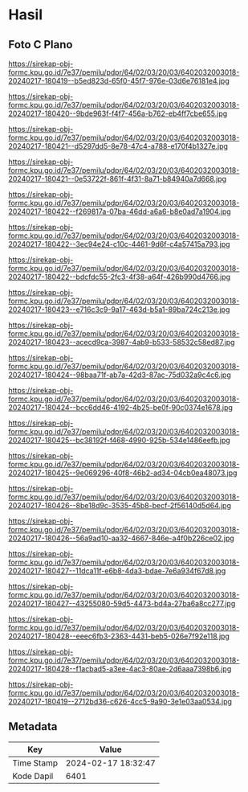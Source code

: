 # Hasil

## Foto C Plano

https://sirekap-obj-formc.kpu.go.id/7e37/pemilu/pdpr/64/02/03/20/03/6402032003018-20240217-180419--b5ed823d-65f0-45f7-976e-03d6e76181e4.jpg

https://sirekap-obj-formc.kpu.go.id/7e37/pemilu/pdpr/64/02/03/20/03/6402032003018-20240217-180420--9bde963f-f4f7-456a-b762-eb4ff7cbe655.jpg

https://sirekap-obj-formc.kpu.go.id/7e37/pemilu/pdpr/64/02/03/20/03/6402032003018-20240217-180421--d5297dd5-8e78-47c4-a788-e170f4b1327e.jpg

https://sirekap-obj-formc.kpu.go.id/7e37/pemilu/pdpr/64/02/03/20/03/6402032003018-20240217-180421--0e53722f-861f-4f31-8a71-b84940a7d668.jpg

https://sirekap-obj-formc.kpu.go.id/7e37/pemilu/pdpr/64/02/03/20/03/6402032003018-20240217-180422--f269817a-07ba-46dd-a6a6-b8e0ad7a1904.jpg

https://sirekap-obj-formc.kpu.go.id/7e37/pemilu/pdpr/64/02/03/20/03/6402032003018-20240217-180422--3ec94e24-c10c-4461-9d6f-c4a57415a793.jpg

https://sirekap-obj-formc.kpu.go.id/7e37/pemilu/pdpr/64/02/03/20/03/6402032003018-20240217-180422--bdcfdc55-2fc3-4f38-a64f-426b990d4766.jpg

https://sirekap-obj-formc.kpu.go.id/7e37/pemilu/pdpr/64/02/03/20/03/6402032003018-20240217-180423--e716c3c9-9a17-463d-b5a1-89ba724c213e.jpg

https://sirekap-obj-formc.kpu.go.id/7e37/pemilu/pdpr/64/02/03/20/03/6402032003018-20240217-180423--acecd9ca-3987-4ab9-b533-58532c58ed87.jpg

https://sirekap-obj-formc.kpu.go.id/7e37/pemilu/pdpr/64/02/03/20/03/6402032003018-20240217-180424--98baa71f-ab7a-42d3-87ac-75d032a9c4c6.jpg

https://sirekap-obj-formc.kpu.go.id/7e37/pemilu/pdpr/64/02/03/20/03/6402032003018-20240217-180424--bcc6dd46-4192-4b25-be0f-90c0374e1678.jpg

https://sirekap-obj-formc.kpu.go.id/7e37/pemilu/pdpr/64/02/03/20/03/6402032003018-20240217-180425--bc38192f-f468-4990-925b-534e1486eefb.jpg

https://sirekap-obj-formc.kpu.go.id/7e37/pemilu/pdpr/64/02/03/20/03/6402032003018-20240217-180425--9e069296-40f8-46b2-ad34-04cb0ea48073.jpg

https://sirekap-obj-formc.kpu.go.id/7e37/pemilu/pdpr/64/02/03/20/03/6402032003018-20240217-180426--8be18d9c-3535-45b8-becf-2f56140d5d64.jpg

https://sirekap-obj-formc.kpu.go.id/7e37/pemilu/pdpr/64/02/03/20/03/6402032003018-20240217-180426--56a9ad10-aa32-4667-846e-a4f0b226ce02.jpg

https://sirekap-obj-formc.kpu.go.id/7e37/pemilu/pdpr/64/02/03/20/03/6402032003018-20240217-180427--11dca11f-e6b8-4da3-bdae-7e6a934f67d8.jpg

https://sirekap-obj-formc.kpu.go.id/7e37/pemilu/pdpr/64/02/03/20/03/6402032003018-20240217-180427--43255080-59d5-4473-bd4a-27ba6a8cc277.jpg

https://sirekap-obj-formc.kpu.go.id/7e37/pemilu/pdpr/64/02/03/20/03/6402032003018-20240217-180428--eeec6fb3-2363-4431-beb5-026e7f92e118.jpg

https://sirekap-obj-formc.kpu.go.id/7e37/pemilu/pdpr/64/02/03/20/03/6402032003018-20240217-180428--f1acbad5-a3ee-4ac3-80ae-2d6aaa7398b6.jpg

https://sirekap-obj-formc.kpu.go.id/7e37/pemilu/pdpr/64/02/03/20/03/6402032003018-20240217-180419--2712bd36-c626-4cc5-9a90-3e1e03aa0534.jpg


## Metadata

| Key        | Value               |
| ---------- | ------------------- |
| Time Stamp | 2024-02-17 18:32:47 |
| Kode Dapil | 6401                |



